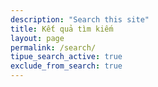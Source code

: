 ```yaml
---
description: "Search this site"
title: Kết quả tìm kiếm
layout: page
permalink: /search/
tipue_search_active: true
exclude_from_search: true
---
```

<div id="tipue_search_content"></div>

<script>
$(document).ready(function() {
  $('#tipue_search_input').tipuesearch();
});
</script>